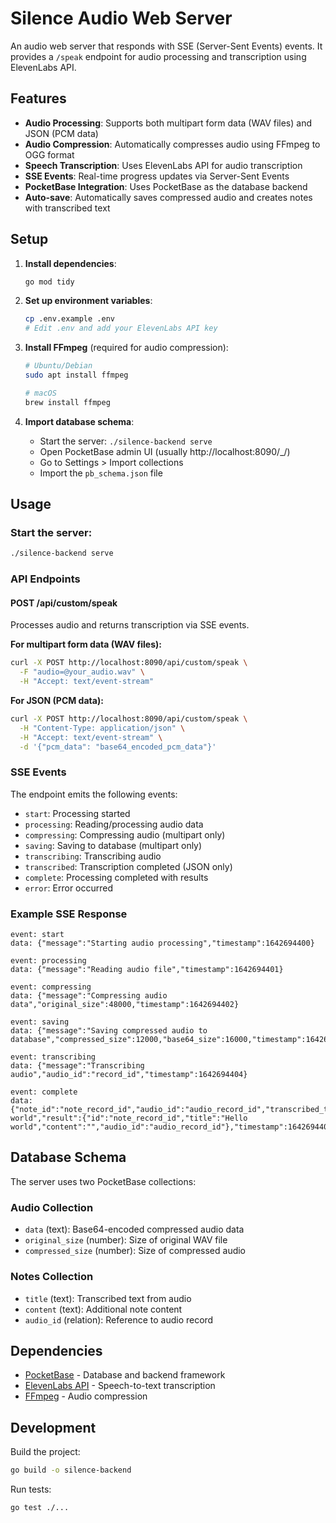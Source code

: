 # Silence Audio Web Server

An audio web server that responds with SSE (Server-Sent Events) events. It provides a `/speak` endpoint for audio processing and transcription using ElevenLabs API.

## Features

- **Audio Processing**: Supports both multipart form data (WAV files) and JSON (PCM data)
- **Audio Compression**: Automatically compresses audio using FFmpeg to OGG format
- **Speech Transcription**: Uses ElevenLabs API for audio transcription
- **SSE Events**: Real-time progress updates via Server-Sent Events
- **PocketBase Integration**: Uses PocketBase as the database backend
- **Auto-save**: Automatically saves compressed audio and creates notes with transcribed text

## Setup

1. **Install dependencies**:
   ```bash
   go mod tidy
   ```

2. **Set up environment variables**:
   ```bash
   cp .env.example .env
   # Edit .env and add your ElevenLabs API key
   ```

3. **Install FFmpeg** (required for audio compression):
   ```bash
   # Ubuntu/Debian
   sudo apt install ffmpeg
   
   # macOS
   brew install ffmpeg
   ```

4. **Import database schema**:
   - Start the server: `./silence-backend serve`
   - Open PocketBase admin UI (usually http://localhost:8090/_/)
   - Go to Settings > Import collections
   - Import the `pb_schema.json` file

## Usage

### Start the server:
```bash
./silence-backend serve
```

### API Endpoints

#### POST /api/custom/speak

Processes audio and returns transcription via SSE events.

**For multipart form data (WAV files):**
```bash
curl -X POST http://localhost:8090/api/custom/speak \
  -F "audio=@your_audio.wav" \
  -H "Accept: text/event-stream"
```

**For JSON (PCM data):**
```bash
curl -X POST http://localhost:8090/api/custom/speak \
  -H "Content-Type: application/json" \
  -H "Accept: text/event-stream" \
  -d '{"pcm_data": "base64_encoded_pcm_data"}'
```

### SSE Events

The endpoint emits the following events:

- `start`: Processing started
- `processing`: Reading/processing audio data
- `compressing`: Compressing audio (multipart only)
- `saving`: Saving to database (multipart only)
- `transcribing`: Transcribing audio
- `transcribed`: Transcription completed (JSON only)
- `complete`: Processing completed with results
- `error`: Error occurred

### Example SSE Response

```
event: start
data: {"message":"Starting audio processing","timestamp":1642694400}

event: processing
data: {"message":"Reading audio file","timestamp":1642694401}

event: compressing
data: {"message":"Compressing audio data","original_size":48000,"timestamp":1642694402}

event: saving
data: {"message":"Saving compressed audio to database","compressed_size":12000,"base64_size":16000,"timestamp":1642694403}

event: transcribing
data: {"message":"Transcribing audio","audio_id":"record_id","timestamp":1642694404}

event: complete
data: {"note_id":"note_record_id","audio_id":"audio_record_id","transcribed_text":"Hello world","result":{"id":"note_record_id","title":"Hello world","content":"","audio_id":"audio_record_id"},"timestamp":1642694405}
```

## Database Schema

The server uses two PocketBase collections:

### Audio Collection
- `data` (text): Base64-encoded compressed audio data
- `original_size` (number): Size of original WAV file
- `compressed_size` (number): Size of compressed audio

### Notes Collection
- `title` (text): Transcribed text from audio
- `content` (text): Additional note content
- `audio_id` (relation): Reference to audio record

## Dependencies

- [PocketBase](https://github.com/pocketbase/pocketbase) - Database and backend framework
- [ElevenLabs API](https://elevenlabs.io/) - Speech-to-text transcription
- [FFmpeg](https://ffmpeg.org/) - Audio compression

## Development

Build the project:
```bash
go build -o silence-backend
```

Run tests:
```bash
go test ./...
```